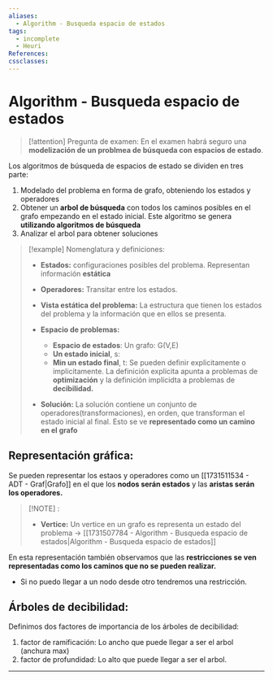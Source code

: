 ```yaml
---
aliases:
  - Algorithm - Busqueda espacio de estados
tags:
  - incomplete
  - Heuri
References: 
cssclasses:
---
```

# Algorithm - Busqueda espacio de estados

> [!attention] Pregunta de examen:
> En el examen habrá seguro una **modelización de un problmea de búsqueda con espacios de estado**. 
> 

Los algoritmos de búsqueda de espacios de estado se dividen en tres parte: 
1. Modelado del problema en forma de grafo, obteniendo los estados y operadores 
2. Obtener un **arbol de búsqueda** con todos los caminos posibles en el grafo empezando en el estado inicial. Este algoritmo se genera **utilizando algoritmos de búsqueda**
3. Analizar el arbol para obtener soluciones

> [!example] Nomenglatura y definiciones: 
> + **Estados:** configuraciones posibles del problema. Representan información **estática**
> 
> + **Operadores:** Transitar entre los estados. 
> 
> + **Vista estática del problema:** La estructura que tienen los estados del problema y la información que en ellos se presenta.
> 
> + **Espacio de problemas:**
> 	+ **Espacio de estados**: Un grafo: G(V,E)
> 	+ **Un estado inicial**, s: 
> 	+ **Min un estado final**, t: Se pueden definir explicitamente o implicitamente. La definición explicita apunta a problemas de **optimización** y la definición implícidta a problemas de **decibilidad.**
> + **Solución:** La solución contiene un conjunto de operadores(transformaciones), en orden, que transforman el estado inicial al final. Esto se ve **representado como un camino en el grafo**

## Representación gráfica: 
Se pueden representar los estaos y operadores como un [[1731511534 - ADT - Graf|Grafo]] en el que los **nodos serán estados** y las **aristas serán los operadores.** 

> [!NOTE] : 
> + **Vertice:** Un vertice en un grafo es  representa un estado del problema → [[1731507784 - Algorithm - Busqueda espacio de estados|Algorithm - Busqueda espacio de estados]]

En esta representación también observamos que las **restricciones se ven representadas como los caminos que no se pueden realizar.**
+ Si no puedo llegar a un nodo desde otro tendremos una restricción. 
## Árboles de decibilidad:
Definimos dos factores de importancia de los árboles de decibilidad:
1.  factor de ramificación: Lo ancho que puede llegar a ser el arbol (anchura max)
2. factor de profundidad: Lo alto que puede llegar a ser el arbol. 

 




***